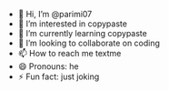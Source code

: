 - 👋 Hi, I’m @parimi07
- 👀 I’m interested in copypaste
- 🌱 I’m currently learning copypaste
- 💞️ I’m looking to collaborate on coding
- 📫 How to reach me textme
- 😄 Pronouns: he
- ⚡ Fun fact: just joking

<!---
parimi07/parimi07 is a ✨ special ✨ repository because its `README.md` (this file) appears on your GitHub profile.
You can click the Preview link to take a look at your changes.
--->

